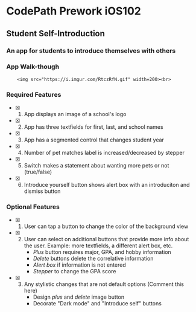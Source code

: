 # CodePath Prework iOS102

## Student Self-Introduction

### An app for students to introduce themselves with others

### App Walk-though

        <img src="https://i.imgur.com/RtczRfN.gif" width=200><br>

### Required Features

- [x] 1. App displays an image of a school's logo
- [x] 2. App has three textfields for first, last, and school names
- [x] 3. App has a segmented control that changes student year
- [x] 4. Number of pet matches label is increased/decreased by stepper
- [x] 5. Switch makes a statement about wanting more pets or not (true/false) 
- [x] 6. Introduce yourself button shows alert box with an introduciton and dismiss button

### Optional Features

- [x] 1. User can tap a button to change the color of the background view
- [x] 2. User can select on additional buttons that provide more info about the user. Example: more textfields, a different alert box, etc.
        * *Plus* button requires major, GPA, and hobby information
        * *Delete* buttons delete the correlative information
        * *Alert box* if information is not entered
        * *Stepper* to change the GPA score
- [x] 3. Any stylistic changes that are not default options (Comment this here)
        * Design *plus* and *delete* image button
        * Decorate "Dark mode" and "Introduce self" buttons
